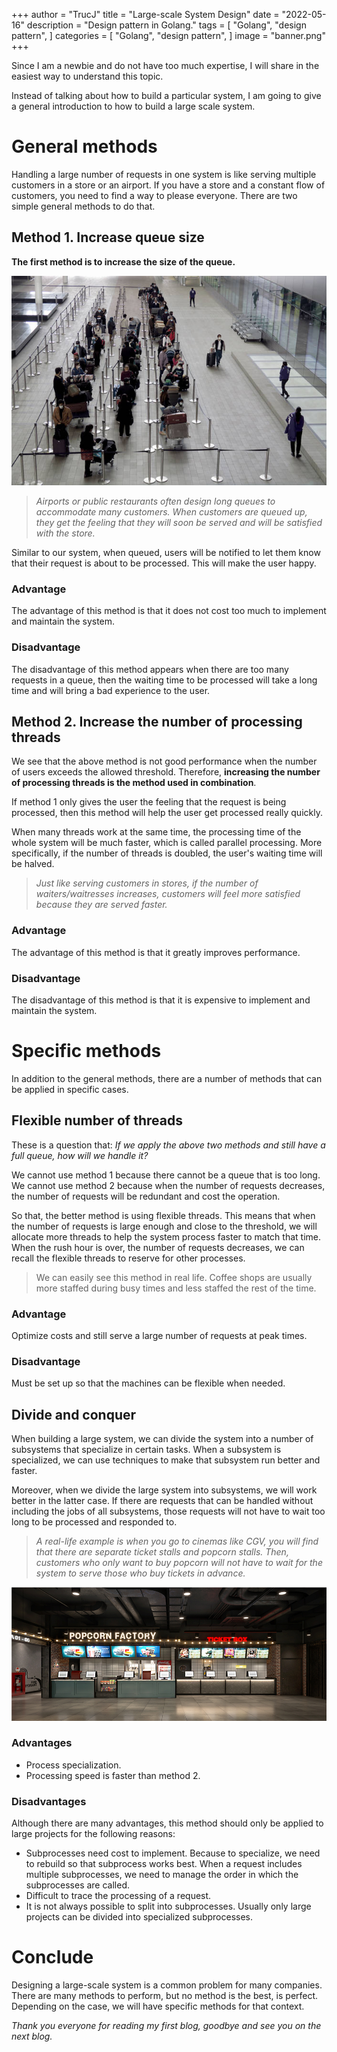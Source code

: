 +++
author = "TrucJ"
title = "Large-scale System Design"
date = "2022-05-16"
description = "Design pattern in Golang."
tags = [
    "Golang",
    "design pattern",
]
categories = [
    "Golang",
    "design pattern",
]
image = "banner.png"
+++


Since I am a newbie and do not have too much expertise, I will share in the easiest way to understand this topic.

Instead of talking about how to build a particular system, I am going to give a general introduction to how to build a large scale system.



# General methods
Handling a large number of requests in one system is like serving multiple customers in a store or an airport. If you have a store and a constant flow of customers, you need to find a way to please everyone. There are two simple general methods to do that.

## Method 1. Increase queue size
**The first method is to increase the size of the queue.**

![Long queue in airport](long_queue_airport.jpeg)

> _Airports or public restaurants often design long queues to accommodate many customers. When customers are queued up, they get the feeling that they will soon be served and will be satisfied with the store._

Similar to our system, when queued, users will be notified to let them know that their request is about to be processed. This will make the user happy.

### Advantage
The advantage of this method is that it does not cost too much to implement and maintain the system.
### Disadvantage

The disadvantage of this method appears when there are too many requests in a queue, then the waiting time to be processed will take a long time and will bring a bad experience to the user.


## Method 2. Increase the number of processing threads
We see that the above method is not good performance when the number of users exceeds the allowed threshold. Therefore, **increasing the number of processing threads is the method used in combination**.

If method 1 only gives the user the feeling that the request is being processed, then this method will help the user get processed really quickly.

When many threads work at the same time, the processing time of the whole system will be much faster, which is called parallel processing. More specifically, if the number of threads is doubled, the user's waiting time will be halved.

> _Just like serving customers in stores, if the number of waiters/waitresses increases, customers will feel more satisfied because they are served faster._

### Advantage
The advantage of this method is that it greatly improves performance.

### Disadvantage
The disadvantage of this method is that it is expensive to implement and maintain the system.



# Specific methods
In addition to the general methods, there are a number of methods that can be applied in specific cases.

## Flexible number of threads
These is a question that: _If we apply the above two methods and still have a full queue, how will we handle it?_

We cannot use method 1 because there cannot be a queue that is too long. We cannot use method 2 because when the number of requests decreases, the number of requests will be redundant and cost the operation.

So that, the better method is using flexible threads. This means that when the number of requests is large enough and close to the threshold, we will allocate more threads to help the system process faster to match that time. When the rush hour is over, the number of requests decreases, we can recall the flexible threads to reserve for other processes.

> We can easily see this method in real life. Coffee shops are usually more staffed during busy times and less staffed the rest of the time.

### Advantage
Optimize costs and still serve a large number of requests at peak times.
### Disadvantage
Must be set up so that the machines can be flexible when needed.


## Divide and conquer
When building a large system, we can divide the system into a number of subsystems that specialize in certain tasks. When a subsystem is specialized, we can use techniques to make that subsystem run better and faster.

Moreover, when we divide the large system into subsystems, we will work better in the latter case. If there are requests that can be handled without including the jobs of all subsystems, those requests will not have to wait too long to be processed and responded to.

> _A real-life example is when you go to cinemas like CGV, you will find that there are separate ticket stalls and popcorn stalls. Then, customers who only want to buy popcorn will not have to wait for the system to serve those who buy tickets in advance._

![Popconrn stalls and ticket stalls in CGV](cgv.png)

### Advantages
- Process specialization.
- Processing speed is faster than method 2.

### Disadvantages
Although there are many advantages, this method should only be applied to large projects for the following reasons:
- Subprocesses need cost to implement. Because to specialize, we need to rebuild so that subprocess works best.
  When a request includes multiple subprocesses, we need to manage the order in which the subprocesses are called.
- Difficult to trace the processing of a request.
- It is not always possible to split into subprocesses. Usually only large projects can be divided into specialized subprocesses.

# Conclude

Designing a large-scale system is a common problem for many companies. There are many methods to perform, but no method is the best, is perfect. Depending on the case, we will have specific methods for that context.

_Thank you everyone for reading my first blog, goodbye and see you on the next blog._